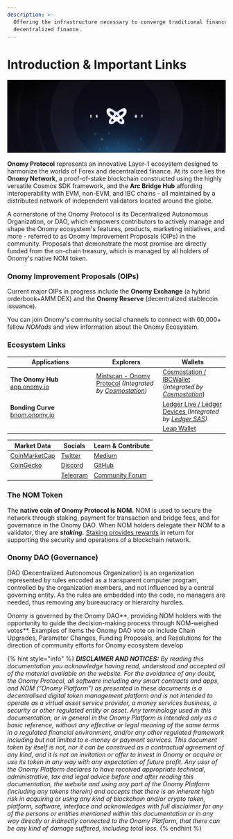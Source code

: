 ```yaml
---
description: >-
  Offering the infrastructure necessary to converge traditional finance with
  decentralized finance.
---
```


# Introduction & Important Links

![](<.gitbook/assets/black header.png>)

**Onomy Protocol** represents an innovative Layer-1 ecosystem designed to harmonize the worlds of Forex and decentralized finance. At its core lies the **Onomy Network**, a proof-of-stake blockchain constructed using the highly versatile Cosmos SDK framework, and the **Arc Bridge Hub** affording interoperability with EVM, non-EVM, and IBC chains - all maintained by a distributed network of independent validators located around the globe.

A cornerstone of the Onomy Protocol is its Decentralized Autonomous Organization, or DAO, which empowers contributors to actively manage and shape the Onomy ecosystem's features, products, marketing initiatives, and more - referred to as Onomy Improvement Proposals (OIPs) in the community. Proposals that demonstrate the most promise are directly funded from the on-chain treasury, which is managed by all holders of Onomy's native NOM token.

### Onomy Improvement Proposals (OIPs)

Current major OIPs in progress include the **Onomy Exchange** (a hybrid orderbook+AMM DEX) and the **Onomy Reserve** (decentralized stablecoin issuance).

You can join Onomy's community social channels to connect with 60,000+ fellow _NOMads_ and view information about the Onomy Ecosystem.

### Ecosystem Links

<table><thead><tr><th width="184.33333333333331">Applications</th><th>Explorers</th><th>Wallets</th></tr></thead><tbody><tr><td><strong>The Onomy Hub</strong><br><a href="https://app.onomy.io">app.onomy.io</a></td><td><a href="https://mintscan.io/onomy-protocol">Mintscan - Onomy Protocol</a> <em>(Integrated by</em> <a href="https://cosmostation.io/"><em>Cosmostation</em></a><em>)</em></td><td><a href="https://www.cosmostation.io/wallet">Cosmostation / IBCWallet</a><br>(<em>Integrated by</em> <a href="https://cosmostation.io/"><em>Cosmostation</em></a>)</td></tr><tr><td><strong>Bonding Curve</strong><br><a href="https://bnom.onomy.io">bnom.onomy.io</a></td><td></td><td><a href="https://www.ledger.com/ledger-live">Ledger Live / Ledger Devices </a><em>(Integrated by</em> <a href="https://www.ledger.com"><em>Ledger SAS</em></a><em>)</em></td></tr><tr><td></td><td></td><td><a href="https://www.leapwallet.io/">Leap Wallet</a></td></tr></tbody></table>

| Market Data                                                           | Socials                                      | Learn & Contribute                          |
| --------------------------------------------------------------------- | -------------------------------------------- | ------------------------------------------- |
| [CoinMarketCap](https://coinmarketcap.com/currencies/onomy-protocol/) | [Twitter](https://twitter.com/OnomyProtocol) | [Medium](https://medium.com/onomy-protocol) |
| [CoinGecko](https://www.coingecko.com/en/coins/onomy-protocol)        |  [Discord](https://discord.gg/onomy)         | [GitHub](https://github.com/onomyprotocol/) |
|                                                                       |  [Telegram](http://t.me/onomyprotocol)       | [Community Forum](https://forum.onomy.io)   |

### The NOM Token

The **native coin of Onomy Protocol is NOM.** NOM is used to secure the network through staking, payment for transaction and bridge fees, and for governance in the Onomy DAO. When NOM holders delegate their NOM to a validator, they are _**staking.**_ [Staking provides rewards](validators-staking/nom-staking-rewards.md) in return for supporting the security and operations of a blockchain network.

### Onomy DAO (Governance)

DAO (Decentralized Autonomous Organization) is an organization represented by rules encoded as a transparent computer program, controlled by the organization members, and not influenced by a central governing entity. As the rules are embedded into the code, no managers are needed, thus removing any bureaucracy or hierarchy hurdles.

Onomy is governed by the Onomy DAO**, providing NOM holders with the opportunity to guide the decision-making process through NOM-weighed votes**. Examples of items the Onomy DAO vote on include Chain Upgrades, Parameter Changes, Funding Proposals, and Resolutions for the direction of community efforts for Onomy ecosystem develop

{% hint style="info" %}
_**DISCLAIMER AND NOTICES:** By reading this documentation you acknowledge having read, understood and accepted all of the material available on the website. For the avoidance of any doubt, the Onomy Protocol, all software including any smart contracts and apps, and NOM (“Onomy Platform”) as presented in these documents is a decentralised digital token management platform and is not intended to operate as a virtual asset service provider, a money services business, a security or other regulated entity or asset. Any terminology used in this documentation, or in general in the Onomy Platform is intended only as a basic reference, without any effective or legal meaning of the same terms in a regulated financial environment, and/or any other regulated framework including but not limited to e-money or payment services. This document taken by itself is not, nor it can be construed as a contractual agreement of any kind, and it is not an invitation or offer to invest in Onomy or acquire or use its token in any way with any expectation of future profit. Any user of the Onomy Platform declares to have received appropriate technical, administrative, tax and legal advice before and after reading this documentation, the website and using any part of the Onomy Platform (including any tokens therein) and accepts that there is an inherent high risk in acquiring or using any kind of blockchain and/or crypto token, platform, software, interface and acknowledges with full disclaimer for any of the persons or entities mentioned within this documentation or in any way directly or indirectly connected to the Onomy Platform, that there can be any kind of damage suffered, including total loss._
{% endhint %}
